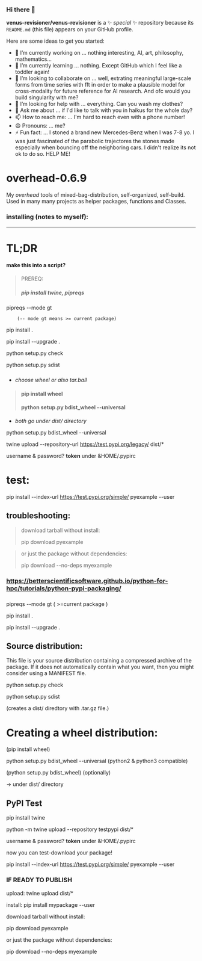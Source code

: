 ### Hi there 👋

**venus-revisioner/venus-revisioner** is a ✨ _special_ ✨ repository because its `README.md` (this file) appears on your GitHub profile.

Here are some ideas to get you started:

- 🔭 I’m currently working on ... nothing interesting, AI, art, philosophy, mathematics...
- 🌱 I’m currently learning ... nothing. Except GitHub which I feel like a toddler again!
- 👯 I’m looking to collaborate on ... well, extrating meaningful large-scale forms from time series with fft in order to make
                                a plausible model for cross-modality for future reference for AI research. And ofc would you build singularity with me?
- 🤔 I’m looking for help with ... everything. Can you wash my clothes?
- 💬 Ask me about ... if I'd like to talk with you in haikus for the whole day?
- 📫 How to reach me: ... I'm hard to reach even with a phone number!
- 😄 Pronouns: ... me? 
- ⚡ Fun fact: ... I stoned a brand new Mercedes-Benz when I was 7-8 yo. I was just fascinated of the parabolic trajectores the stones made especially when bouncing off the neighboring cars. I didn't realize its not ok to do so.
 HELP ME!






# overhead-0.6.9

My _overhead_ tools of mixed-bag-distribution, self-organized, self-build.
Used in many many projects as helper packages, functions and Classes.

### __installing (notes to myself):__

----------------------------------
# TL;DR #
#### make this into a script?
>PREREQ:
> 
>##### pip install twine, pipreqs

pipreqs --mode gt

        (-- mode gt means >= current package)

pip install .

pip install --upgrade .

python setup.py check

python setup.py sdist
#####
- _choose wheel or also tar.ball_
>####  pip install wheel
>#### python setup.py bdist_wheel --universal
- _both go under dist/ directory_

python setup.py bdist_wheel --universal

twine upload --repository-url https://test.pypi.org/legacy/ dist/*

username & password? __token__ under &HOME/.pypirc

# test:
pip install --index-url https://test.pypi.org/simple/ pyexample --user

## troubleshooting:
>  download tarball without install:
> 
>  pip download pyexample

>  or just the package without dependencies:
> 
>  pip download --no-deps myexample

###
### https://betterscientificsoftware.github.io/python-for-hpc/tutorials/python-pypi-packaging/
###

pipreqs --mode gt ( >=current package )

  pip install .

  pip install --upgrade .

## Source distribution: ##
This file is your source distribution containing a compressed archive of the package.
If it does not automatically contain what you want, then you might consider using a MANIFEST file.

python setup.py check

python setup.py sdist

(creates a dist/ diredtory with .tar.gz file.)

# Creating a wheel distribution: #
(pip install wheel)

python setup.py bdist_wheel --universal (python2 & python3 compatible)

(python setup.py bdist_wheel) (optionally)

  -> under dist/ directory


##  PyPI Test ##

pip install twine

python -m twine upload --repository testpypi dist/*

username & password? __token__ under &HOME/.pypirc

now you can test-download your package!

pip install --index-url https://test.pypi.org/simple/ pyexample --user


### IF READY TO PUBLISH ###

upload:  twine upload dist/*

install: pip install mypackage --user

download tarball without install:

pip download pyexample

or just the package without dependencies:

pip download --no-deps myexample
